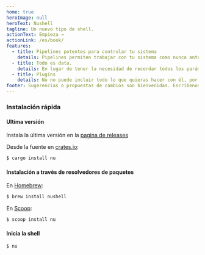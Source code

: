 ```yaml
---
home: true
heroImage: null
heroText: Nushell
tagline: Un nuevo tipo de shell.
actionText: Empieza →
actionLink: /es/book/
features:
  - title: Pipelines potentes para controlar tu sistema
    details: Pipelines permiten trabajar con tu sistema como nunca antes. Tienes el control del sistema, listo para tu siguiente comando.
  - title: Todo es data.
    details: En lugar de tener la necesidad de recordar todos los parámetros de todos los comandos, podemos usar los mismos, independientemente de su procedencia.
  - title: Plugins
    details: Nu no puede incluir todo lo que quieras hacer con él, por lo que puedes extenderlo usando su sistema fuerte de plugins.
footer: Sugerencias o propuestas de cambios son bienvenidas. Escríbenos
---
```


### Instalación rápida

#### Ultima versión

Instala la última versión en la [pagina de releases](https://github.com/nushell/nushell/releases)

Desde la fuente en [crates.io](https://crates.io):

```sh
$ cargo install nu
```

#### Instalación a través de resolvedores de paquetes

En [Homebrew](https://brew.sh/):

```sh
$ brew install nushell
```

En [Scoop](https://scoop.sh):

```sh
$ scoop install nu
```

#### Inicia la shell

```sh
$ nu
```
